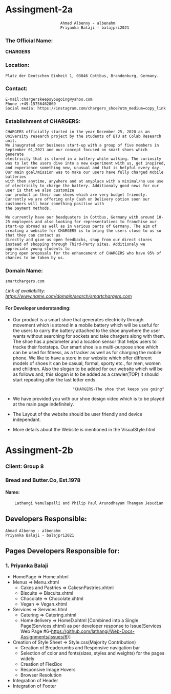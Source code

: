 # Assingment-2a
 							
							Ahmad Albenny - albenahm
 							Priyanka Balaji - balajpri2021
        
### The Official Name:
**CHARGERS**

### Location:
    Platz der Deutschen Einheit 1, 03046 Cottbus, Brandenburg, Germany. 

### Contact: 

  	E-mail:chargerskeepsyougoing@yahoo.com
  	Phone :+49-15756462869
  	Social media: https://instagram.com/chargers_shoe?utm_medium=copy_link 
		
	
### Establishment of CHARGERS:
    CHARGERS officially started in the year December 25, 2020 as an University research project by the students of BTU at Colab Research unit. 
    We inaugrated our business start-up with a group of five members in September 01,2021 and our concept focused on smart shoes which generate
    electricity that is stored in a battery while walking. The curiosity was to let the users dive into a new experiment with us, get inspired,
    and experience something new, unusual and that is helpful every day. Our main goal/mission was to make our users have fully charged mobile batteries 
    with them anytime, anywhere and at anyplace with a minimal/no use use of electricity to charge the battery. Additionaly good news for our user is that we also customize 
    our product in their own shoes which are very budget friendly. Currently we are offering only Cash on Delivery option soon our customers will hear something positive with
    the payment methods.
    
    We currently have our headquaters in Cottbus, Germany with around 10-25 employees and also looking for representatives to franchise our 
    start-up abroad as well as in various parts of Germany. The aim of creating a website for CHARGERS is to bring the users close to us so that they can contact us
    directly and give us open feedbacks, shop from our direct stores instead of shopping through Third-Party sites. Additionaly we appreciate young students to
    bring open proposals for the enhancement of CHARGERS who have 95% of chances to be taken by us.

	
### Domain Name: 
	smartchargers.com
*Link of availability: https://www.name.com/domain/search/smartchargers.com*

#### For Developer understanding:
* Our product is a smart shoe that generates electricity through movement which is stored in a mobile battery which will be useful for the users to carry the battery attached to the shoe
    anywhere the user wants without searching for sockets and take chargers along with them. The shoe has a pedometer and a location sensor that helps users to tracke their footsteps. 
    Our smart shoe is a multi-purpose shoe which can be used for fitness, as a tracker as well as for charging the mobile phone. We like to have a store in our website which offer 
    different models of shoes it can be casual, formal, sporty etc., for men, women and children. Also the slogan to be added for our website which will be as follows and, this
    slogan is to be added as a crawler(TOP) it should start repeating after the last letter ends.  
                                  
                                "CHARGERS-The shoe that keeps you going"
* We have provided you with our shoe design video which is to be played at the main page indefinitely.
* The Layout of the website should be user friendly and device independant.
* More details about the Website is mentioned in the VisualStyle.html

# Assingment-2b

### Client: Group 8 
### Bread and Butter.Co, Est.1978
#### Name:
        Lathangi Vemulapalli and Philip Paul Arunodhayam Thangam Jesudian
## Developers Responsible: 
    Ahmad Albenny - albenahm 
    Priyanka Balaji - balajpri2021
## Pages Developers Responsible for:
### 1. Priyanka Balaji   
* HomePage => Home.xhtml
* Menus => Menu.xhtml
  * Cakes and Pastries => CakesnPastries.xhtml
  * Biscuits => Biscuits.xhtml
  * Chocolate => Chocolate.xhtml
  * Vegan => Vegan.xhtml
* Services => Services.html
  * Catering => Catering.xhtml
  * Home delivery => HomeD.xhtml
  [Combined into a Single Page(Services.xhtml) as per developer response to Issue(Services Web Page #6-https://github.com/lathangi/Web-Docs-Assignments/issues/6)]
* Creation of Style Sheet  => Style.css(Majority Contribution)
	* Creation of Breadcrumbs and Responsive navigation bar
	* Selection of color and fonts(sizes, styles and weights) for the pages widely
	* Creation of FlexBox
	* Responsive Image Hovers
	* Browser Resolution
* Integration of Header
* Integration of Footer
